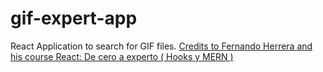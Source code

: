 # gif-expert-app
React Application to search for GIF files.
[Credits to Fernando Herrera and his course React: De cero a experto ( Hooks y MERN )](https://www.udemy.com/course/react-cero-experto/)
